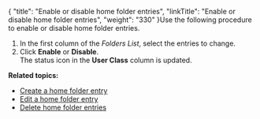 {
    "title": "Enable or disable home folder entries",
    "linkTitle": "Enable or disable home folder entries",
    "weight": "330"
}Use the following procedure to enable or disable home folder entries.

1.  In the first column of the *Folders List*, select the entries to change.
2.  Click **Enable** or **Disable**.  
    The status icon in the **User Class** column is updated.

**Related topics:**

-   [Create a home folder entry](../t_st_create_home_folder_entry)
-   [Edit a home folder entry](../t_st_edit_home_folder_entry)
-   [Delete home folder entries](../t_st_delete_home_folder_entries)
